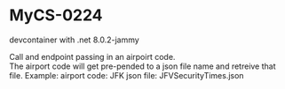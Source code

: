 # MyCS-0224
devcontainer with .net 8.0.2-jammy


Call and endpoint passing in an airpoirt code.  
The airport code will get pre-pended to a json file name and retreive that file.
Example: airport code: JFK
json file: JFVSecurityTimes.json
